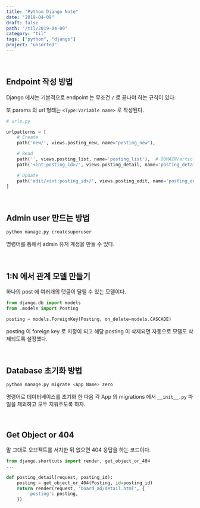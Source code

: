 ```yaml
---
title: "Python Django Note"
date: "2019-04-09"
draft: false
path: "/til/2019-04-09"
category: "til"
tags: ["python", "django"]
project: "unsorted"
---
```


<br />

## Endpoint 작성 방법

Django 에서는 기본적으로 endpoint 는 무조건 `/` 로 끝나야 하는 규칙이 있다.

또 params 의 url 형태는 `<Type:Variable name>` 로 작성된다.

```python
# urls.py

urlpatterns = [
    # Create
    path('new/', views.posting_new, name="posting_new"),

    # Read
    path('', views.posting_list, name='posting_list'),  # DOMAIN/articles/
    path('<int:posting_id>/', views.posting_detail, name='posting_detail'),  # DOMAIN/articles/4/

    # Update
    path('edit/<int:posting_id>/', views.posting_edit, name='posting_edit'),
]
```

<br />

## Admin user 만드는 방법

```bash
python manage.py createsuperuser
```

명령어를 통해서 admin 유저 계정을 만들 수 있다.

<br />

## 1:N 에서 관계 모델 만들기

하나의 post 에 여러개의 댓글이 달릴 수 있는 모델이다.

```python
from django.db import models
from .models import Posting

posting = models.ForeignKey(Posting, on_delete=models.CASCADE)
```

posting 이 foreign key 로 지정이 되고 해당 posting 이 삭제되면 자동으로 모델도 삭제되도록 설정했다.

<br />

## Database 초기화 방법

```bash
python manage.py migrate <App Name> zero
```

명령어로 데이터베이스를 초기화 한 다음 각 App 의 migrations 에서 `__init__.py` 파일을 제외하고 모두 지워주도록 하자.

<br />

## Get Object or 404

말 그대로 오브젝트를 서치한 뒤 없으면 404 응답을 하는 코드이다.

```python
from django.shortcuts import render, get_object_or_404
...

def posting_detail(request, posting_id):
    posting = get_object_or_404(Posting, id=posting_id)
    return render(request, 'board_ad/detail.html', {
        'posting': posting,
    })
```